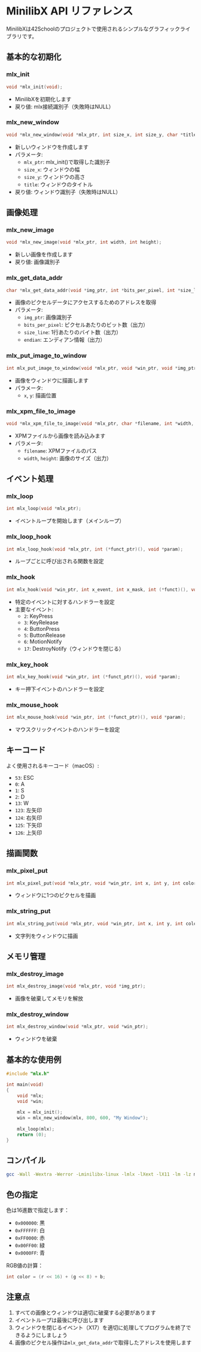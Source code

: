 # MinilibX API リファレンス

MinilibXは42Schoolのプロジェクトで使用されるシンプルなグラフィックライブラリです。

## 基本的な初期化

### mlx_init
```c
void *mlx_init(void);
```
- MinilibXを初期化します
- 戻り値: mlx接続識別子（失敗時はNULL）

### mlx_new_window
```c
void *mlx_new_window(void *mlx_ptr, int size_x, int size_y, char *title);
```
- 新しいウィンドウを作成します
- パラメータ:
  - `mlx_ptr`: mlx_init()で取得した識別子
  - `size_x`: ウィンドウの幅
  - `size_y`: ウィンドウの高さ
  - `title`: ウィンドウのタイトル
- 戻り値: ウィンドウ識別子（失敗時はNULL）

## 画像処理

### mlx_new_image
```c
void *mlx_new_image(void *mlx_ptr, int width, int height);
```
- 新しい画像を作成します
- 戻り値: 画像識別子

### mlx_get_data_addr
```c
char *mlx_get_data_addr(void *img_ptr, int *bits_per_pixel, int *size_line, int *endian);
```
- 画像のピクセルデータにアクセスするためのアドレスを取得
- パラメータ:
  - `img_ptr`: 画像識別子
  - `bits_per_pixel`: ピクセルあたりのビット数（出力）
  - `size_line`: 1行あたりのバイト数（出力）
  - `endian`: エンディアン情報（出力）

### mlx_put_image_to_window
```c
int mlx_put_image_to_window(void *mlx_ptr, void *win_ptr, void *img_ptr, int x, int y);
```
- 画像をウィンドウに描画します
- パラメータ:
  - `x`, `y`: 描画位置

### mlx_xpm_file_to_image
```c
void *mlx_xpm_file_to_image(void *mlx_ptr, char *filename, int *width, int *height);
```
- XPMファイルから画像を読み込みます
- パラメータ:
  - `filename`: XPMファイルのパス
  - `width`, `height`: 画像のサイズ（出力）

## イベント処理

### mlx_loop
```c
int mlx_loop(void *mlx_ptr);
```
- イベントループを開始します（メインループ）

### mlx_loop_hook
```c
int mlx_loop_hook(void *mlx_ptr, int (*funct_ptr)(), void *param);
```
- ループごとに呼び出される関数を設定

### mlx_hook
```c
int mlx_hook(void *win_ptr, int x_event, int x_mask, int (*funct)(), void *param);
```
- 特定のイベントに対するハンドラーを設定
- 主要なイベント:
  - `2`: KeyPress
  - `3`: KeyRelease
  - `4`: ButtonPress
  - `5`: ButtonRelease
  - `6`: MotionNotify
  - `17`: DestroyNotify（ウィンドウを閉じる）

### mlx_key_hook
```c
int mlx_key_hook(void *win_ptr, int (*funct_ptr)(), void *param);
```
- キー押下イベントのハンドラーを設定

### mlx_mouse_hook
```c
int mlx_mouse_hook(void *win_ptr, int (*funct_ptr)(), void *param);
```
- マウスクリックイベントのハンドラーを設定

## キーコード

よく使用されるキーコード（macOS）:
- `53`: ESC
- `0`: A
- `1`: S  
- `2`: D
- `13`: W
- `123`: 左矢印
- `124`: 右矢印
- `125`: 下矢印
- `126`: 上矢印

## 描画関数

### mlx_pixel_put
```c
int mlx_pixel_put(void *mlx_ptr, void *win_ptr, int x, int y, int color);
```
- ウィンドウに1つのピクセルを描画

### mlx_string_put
```c
int mlx_string_put(void *mlx_ptr, void *win_ptr, int x, int y, int color, char *string);
```
- 文字列をウィンドウに描画

## メモリ管理

### mlx_destroy_image
```c
int mlx_destroy_image(void *mlx_ptr, void *img_ptr);
```
- 画像を破棄してメモリを解放

### mlx_destroy_window
```c
int mlx_destroy_window(void *mlx_ptr, void *win_ptr);
```
- ウィンドウを破棄

## 基本的な使用例

```c
#include "mlx.h"

int main(void)
{
    void *mlx;
    void *win;
    
    mlx = mlx_init();
    win = mlx_new_window(mlx, 800, 600, "My Window");
    
    mlx_loop(mlx);
    return (0);
}
```

## コンパイル

```bash
gcc -Wall -Wextra -Werror -Lminilibx-linux -lmlx -lXext -lX11 -lm -lz main.c
```

## 色の指定

色は16進数で指定します：
- `0x000000`: 黒
- `0xFFFFFF`: 白  
- `0xFF0000`: 赤
- `0x00FF00`: 緑
- `0x0000FF`: 青

RGB値の計算：
```c
int color = (r << 16) + (g << 8) + b;
```

## 注意点

1. すべての画像とウィンドウは適切に破棄する必要があります
2. イベントループは最後に呼び出します
3. ウィンドウを閉じるイベント（X17）を適切に処理してプログラムを終了できるようにしましょう
4. 画像のピクセル操作は`mlx_get_data_addr`で取得したアドレスを使用します

